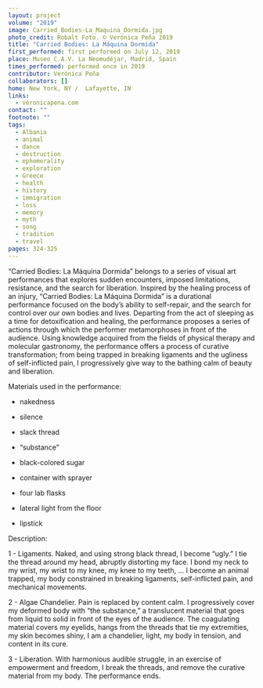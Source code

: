 ```yaml
---
layout: project
volume: "2019"
image: Carried_Bodies-La_Maquina_Dormida.jpg
photo_credit: Robalt Foto. © Verónica Peña 2019
title: "Carried Bodies: La Máquina Dormida"
first_performed: first performed on July 12, 2019
place: Museo C.A.V. La Neomudéjar, Madrid, Spain
times_performed: performed once in 2019
contributor: Verónica Peña
collaborators: []
home: New York, NY /  Lafayette, IN
links:
  - veronicapena.com
contact: ""
footnote: ""
tags:
  - Albania
  - animal
  - dance
  - destruction
  - ephemerality
  - exploration
  - Greece
  - health
  - history
  - immigration
  - loss
  - memory
  - myth
  - song
  - tradition
  - travel
pages: 324-325
---
```


“Carried Bodies: La Máquina Dormida” belongs to a series of visual art performances that explores sudden encounters, imposed limitations, resistance, and the search for liberation. Inspired by the healing process of an injury, “Carried Bodies: La Máquina Dormida” is a durational performance focused on the body’s ability to self-repair, and the search for control over our own bodies and lives. Departing from the act of sleeping as a time for detoxification and healing, the performance proposes a series of actions through which the performer metamorphoses in front of the audience. Using knowledge acquired from the fields of physical therapy and molecular gastronomy, the performance offers a process of curative transformation; from being trapped in breaking ligaments and the ugliness of self-inflicted pain, I progressively give way to the bathing calm of beauty and liberation.

Materials used in the performance:

- nakedness

- silence

- slack thread

- “substance”

- black-colored sugar

- container with sprayer

- four lab flasks

- lateral light from the floor

- lipstick

Description:

1 - Ligaments. Naked, and using strong black thread, I become “ugly.” I tie the thread around my head, abruptly distorting my face. I bond my neck to my wrist, my wrist to my knee, my knee to my teeth, … I become an animal trapped, my body constrained in breaking ligaments, self-inflicted pain, and mechanical movements.

2 - Algae Chandelier. Pain is replaced by content calm. I progressively cover my deformed body with “the substance,” a translucent material that goes from liquid to solid in front of the eyes of the audience. The coagulating material covers my eyelids, hangs from the threads that tie my extremities, my skin becomes shiny, I am a chandelier, light, my body in tension, and content in its cure.

3 - Liberation. With harmonious audible struggle, in an exercise of empowerment and freedom, I break the threads, and remove the curative material from my body. The performance ends.

